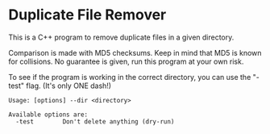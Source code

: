 # Duplicate File Remover

This is a C++ program to remove duplicate files in a given directory.

Comparison is made with MD5 checksums. Keep in mind that MD5 is known for collisions. No guarantee is given, run this program at your own risk.

To see if the program is working in the correct directory, you can use the "-test" flag. (It's only ONE dash!)

````
Usage: [options] --dir <directory>

Available options are:
  -test        Don't delete anything (dry-run)
````
